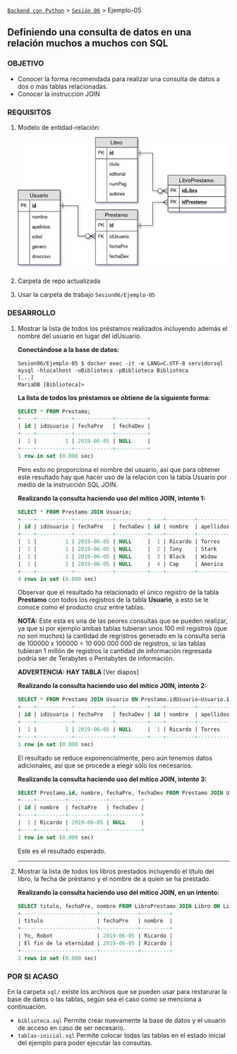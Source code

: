 [`Backend con Python`](../../Readme.md) > [`Sesión 06`](../Readme.md) > Ejemplo-05
## Definiendo una consulta de datos en una relación muchos a muchos con SQL

### OBJETIVO
- Conocer la forma recomendada para realizar una consulta de datos a dos o más tablas relacionadas.
- Conocer la instrucción JOIN

### REQUISITOS
1. Modelo de entidad-relación:

   ![Diagrama entidad-relación](assets/biblioteca-modelo-er.jpg)

1. Carpeta de repo actualizada
1. Usar la carpeta de trabajo `Sesion06/Ejemplo-05`

### DESARROLLO
1. Mostrar la lista de todos los préstamos realizados incluyendo además el nombre del usuario en lugar del idUsuario.

   __Conectándose a la base de datos:__

    ```console
    Sesion06/Ejemplo-05 $ docker exec -it -e LANG=C.UTF-8 servidorsql mysql -hlocalhost -uBiblioteca -pBiblioteca Biblioteca
    [...]
    MariaDB [Biblioteca]>
    ```

    __La lista de todos los préstamos se obtiene de la siguiente forma:__

    ```sql
    SELECT * FROM Prestamo;
    +----+-----------+------------+----------+
    | id | idUsuario | fechaPre   | fechaDev |
    +----+-----------+------------+----------+
    |  1 |         1 | 2019-06-05 | NULL     |
    +----+-----------+------------+----------+
    1 row in set (0.000 sec)
    ```
    Pero esto no proporciona el nombre del usuario, así que para obtener este resultado hay que hacer uso de la relación con la tabla Usuario por medio de la instrucción SQL JOIN.

   __Realizando la consulta haciendo uso del mítico JOIN, intento 1:__

   ```sql
   SELECT * FROM Prestamo JOIN Usuario;
   +----+-----------+------------+----------+----+---------+-----------+------+--------+---------------------------------+
   | id | idUsuario | fechaPre   | fechaDev | id | nombre  | apellidos | edad | genero | direccion                       |
   +----+-----------+------------+----------+----+---------+-----------+------+--------+---------------------------------+
   |  1 |         1 | 2019-06-05 | NULL     |  1 | Ricardo | Torres    |   46 | H      | Unidad de los Patos, Candelaria |
   |  1 |         1 | 2019-06-05 | NULL     |  2 | Tony    | Stark     |   45 | H      | Stark Tower                     |
   |  1 |         1 | 2019-06-05 | NULL     |  3 | Black   | Widow     |   30 | M      | Unidad de los Patos, Candelaria |
   |  1 |         1 | 2019-06-05 | NULL     |  4 | Cap     | America   |  200 | H      | Desconocida                     |
   +----+-----------+------------+----------+----+---------+-----------+------+--------+---------------------------------+
   4 rows in set (0.000 sec)
   ```
   Observar que el resultado ha relacionado el único registro de la tabla __Prestamo__ con todos los registros de la tabla __Usuario__, a esto se le conoce como el producto cruz entre tablas.

   __NOTA:__ Este esta es una de las peores consultas que se pueden realizar, ya que si por ejemplo ambas tablas tubieran unos 100 mil registros (que no son muchos) la cantidad de regristros generado en la consulta sería de 100000 x 100000 = 10 000 000 000 de registros, si las tablas tubieran 1 millón de registros la cantidad de información regresada podría ser de Terabytes o Pentabytes de información.

   __ADVERTENCIA:__ __HAY TABLA__ [Ver diapos]

   __Realizando la consulta haciendo uso del mítico JOIN, intento 2:__

   ```sql
   SELECT * FROM Prestamo JOIN Usuario ON Prestamo.idUsuario=Usuario.id;
   +----+-----------+------------+----------+----+---------+-----------+------+--------+---------------------------------+
   | id | idUsuario | fechaPre   | fechaDev | id | nombre  | apellidos | edad | genero | direccion                       |
   +----+-----------+------------+----------+----+---------+-----------+------+--------+---------------------------------+
   |  1 |         1 | 2019-06-05 | NULL     |  1 | Ricardo | Torres    |   46 | H      | Unidad de los Patos, Candelaria |
   +----+-----------+------------+----------+----+---------+-----------+------+--------+---------------------------------+
   1 row in set (0.000 sec)
   ```
   El resultado se reduce exponencialmente, pero aún tenemos datos adicionales, así que se procede a elegir sólo los necesarios.

   __Realizando la consulta haciendo uso del mítico JOIN, intento 3:__

   ```sql
   SELECT Prestamo.id, nombre, fechaPre, fechaDev FROM Prestamo JOIN Usuario ON Prestamo.idUsuario=Usuario.id;
   +----+---------+------------+----------+
   | id | nombre  | fechaPre   | fechaDev |
   +----+---------+------------+----------+
   |  1 | Ricardo | 2019-06-05 | NULL     |
   +----+---------+------------+----------+
   1 row in set (0.000 sec)
   ```
   Este es el resultado esperado.
   ***

1. Mostrar la lista de todos los libros prestados incluyendo el título del libro, la fecha de préstamo y el nombre de a quien se ha prestado.

   __Realizando la consulta haciendo uso del mítico JOIN, en un intento:__

   ```sql
   SELECT titulo, fechaPre, nombre FROM LibroPrestamo JOIN Libro ON LibroPrestamo.idLibro=Libro.id JOIN Prestamo ON LibroPrestamo.idPrestamo=Prestamo.id JOIN Usuario ON Prestamo.idUsuario=Usuario.id;
   +------------------------+------------+---------+
   | titulo                 | fechaPre   | nombre  |
   +------------------------+------------+---------+
   | Yo, Robot              | 2019-06-05 | Ricardo |
   | El fin de la eternidad | 2019-06-05 | Ricardo |
   +------------------------+------------+---------+
   2 rows in set (0.000 sec)
   ```

### POR SI ACASO
En la carpeta `sql/` existe los archivos que se pueden usar para restarurar la base de datos o las tablas, según sea el caso como se menciona a continuación.

  - `biblioteca.sql` Permite crear nuevamente la base de datos y el usuario de acceso en caso de ser necesario.
  - `tablas-inicial.sql` Permite colocar todas las tablas en el estado inicial del ejemplo para poder ejecutar las consultas.
